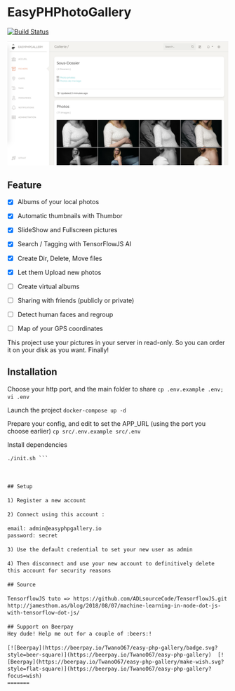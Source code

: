 # EasyPHPhotoGallery

[![Build Status](https://travis-ci.org/TwanoO67/easy-php-gallery.svg?branch=develop)](https://travis-ci.org/TwanoO67/easy-php-gallery)

![Preview](https://github.com/TwanoO67/easy-php-gallery/raw/master/demo.png)

## Feature

* [x] Albums of your local photos
* [x] Automatic thumbnails with Thumbor
* [x] SlideShow and Fullscreen pictures
* [x] Search / Tagging with TensorFlowJS AI
* [x] Create Dir, Delete, Move files
* [x] Let them Upload new photos
* [ ] Create virtual albums
* [ ] Sharing with friends (publicly or private)
* [ ] Detect human faces and regroup
* [ ] Map of your GPS coordinates


This project use your pictures in your server in read-only.
So you can order it on your disk as you want. Finally!

## Installation

Choose your http port, and the main folder to share
`cp .env.example .env; vi .env`

Launch the project
`docker-compose up -d`

Prepare your config, and edit to set the APP_URL (using the port you choose earlier)
`cp src/.env.example src/.env`

Install dependencies

``` source enter.sh
./init.sh ```



## Setup

1) Register a new account

2) Connect using this account :

email: admin@easyphpgallery.io
password: secret

3) Use the default credential to set your new user as admin

4) Then disconnect and use your new account to definitively delete this account for security reasons

## Source

TensorflowJS tuto => https://github.com/ADLsourceCode/TensorflowJS.git
http://jamesthom.as/blog/2018/08/07/machine-learning-in-node-dot-js-with-tensorflow-dot-js/

## Support on Beerpay
Hey dude! Help me out for a couple of :beers:!

[![Beerpay](https://beerpay.io/TwanoO67/easy-php-gallery/badge.svg?style=beer-square)](https://beerpay.io/TwanoO67/easy-php-gallery)  [![Beerpay](https://beerpay.io/TwanoO67/easy-php-gallery/make-wish.svg?style=flat-square)](https://beerpay.io/TwanoO67/easy-php-gallery?focus=wish)
=======
